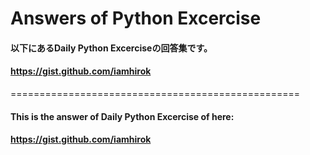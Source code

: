 
Answers of Python Excercise  
===========================  
#### 以下にあるDaily Python Excerciseの回答集です。  　
#### https://gist.github.com/iamhirok  
==================================================  
#### This is the answer of Daily Python Excercise of here:  
#### https://gist.github.com/iamhirok
